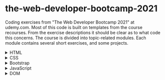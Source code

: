 # the-web-developer-bootcamp-2021

Coding exercises from "The Web Developer Bootcamp 2021" at udemy.com. 
Most of this code is built on templates from the course recourses. From the exercise descriptions it should be clear as to what code this concerns. The course is divided into topic-related modules. Each module contains several short exercises, and some projects. 

<details>
<summary>HTML</summary>
<br>

  <details>
  <summary>Exercises</summary>
  <br>

  ### Exercise 1 - Intro

  Given plain-text and a picture of a website.
  The task is, by using HTML, formating the text to match the given picture.

  ### Exercise 2 - Lists

  Given a plain-text list, the task is to make a list identical to the picture.

  ### Exercise 3 - Links & Images

  The task is simply to create a link and an image. 

  ### Exercise 4 - Entities & Semantics

  The task is to make a header with a sowman entity and a superscripted trademark entity.

  ### Exercise 5 - Tables

  Given the data, the task is to format a table using the elements table, thead, tbody, tr, th and td.

  ### Exercise 6 - Forms

  The task is to make a login-like page consisting of username and password inputs with placeholder texts, and a register-button.

  </details>

  <details>
  <summary>Projects</summary>
  <br>
  
  ### Marathon Registration Project

  The task is to make a registration form for a fictive fun run. Should include proper use of input types, labels, placeholders, etc...
  </details>


</details>

<details>
<summary>CSS</summary>
<br>

  <details>
  <summary>Exercises</summary>
  <br>

  ### Exercise 7 - Intro

  Given plain-text, format the text to match a given layout.

  ### Exercise 8 - Hipster Logo

  Format text to match the given specification.

  ### Exercise 9 - Basic Selectors

  Using selectors, format text to match the given specification.

  ### Exercise 10 - Descendent Combinators

  Using descendent combinators, format text to match the given specification.

  ### Exercise 11 - Checkerboard

  Given a colorless checkerboard, make even squares black and odd squares red.

  ### Exercise 12 - Box Model

  Format the given .css file to match the given image.

  </details>

</details>


<details>
<summary>Bootstrap</summary>
<br>

  <details>
  <summary>Exercises</summary>
  <br>

  ### Exercise 13 - Intro

  Given plain-text HTML, format the code to match the given image, using bootstrap.

  ### Exercise 13 - Grid Intro

  Using grid functionality, create a .html to match a the given image.
  
  
  </details>


</details>


<details>
<summary>JavaScript</summary>
<br>

  <details>
  <summary>Exercises</summary>
  <br>

  ### Exercise 15 - Variables

  Create two variables.

  ### Exercise 16 - Constants

  Define two constants

  ### Exercise 17 - Strings

  Create two strings.

  ### Exercise 18 - String Methods

  Use the .trim() and .toLowerCase() methods to change a string.

  ### Exercise 19 - More String Methods

  Use the .replace() and .slice() methods to alter a string.

  ### Exercise 20 - String Template Literals

  Create a string dipslaying the outcome of rolling two dice.

  ### Exercise 21 - Conditions

  Check if a number is even.

  ### Exercise 22 - More on Conditions

  Use if-else condtions to match the given set of rules.

  ### Exercise 23 - Nested Conditions

  Change the input value to activate the given condition.

  ### Exercise 24 - Logical AND

  Change the input value to active the given condition.

  ### Exercise 25 - Arrays

  Create an array containing 6 numbers.

  ### Exercise 26 - Array Access

  Change two elements in the given array.

  ### Exercise 27 - Pop/Push/Shift/Unshift

  Use the functions above to alter an array.

  ### Exercise 28 - Nested Arrays

  Update a value in a nested array.

  ### Exercise 29 - Object Literals

  Create an object containing the given data.

  ### Exercise 30 - Object Access

  Given an object, create a string containing information from that object.

  ### Exercise 31 - For-Loops Intro

  Make a loop that prints a sentence a given number of times.

  ### Exercise 32 - More on For-Loops Intro

  Using a loop, print down from 25 by increments of -5.

  ### Exercise 33 - Looping Over Arrays

  Loop through an array of strings and print every string in upper case.

  ### Exercise 34 - The For...Of-Loop

  Loop through an array of integers and print the square of each integer.
    
  ### Exercise 35 - Introduction to Functions
    
  Create a function that prints a "<3" and call it once.
  
  ### Exercise 36 - Introduction to Arguments
    
  Create a function that takes in a message as an argument and prints it three times.
    
  ### Exercise 37 - Multiple Arguments
  
  Create a function that takes in two numbers as arguments. If both numbers are '1', print "Snake Eyes!". If not, print "Not Snake Eyes!".
    
  ### Exercise 38 - Return Value
    
  Create a function that returns the product of its arguments.
    
  ### Exercise 39 - Conditional Return
    
  Create a function that returns 'true' if the input argument is above a threshold, and 'false' if it is not.
    
  ### Exercise 40 - Return Last Element
    
  Create a function that returns the last elements of an array. If the array is empty, return 'null'.
    
  ### Exercise 41 - Capitalize
    
  Create a function that capitilizes the first letter of the argument sentence.
    
  ### Exercise 42 - Array Sum
    
  Create a function that returns the sum of the argument array.
    
  ### Exercise 43 - Days of the Week
  
  Create a function that takes a numbers as an argument. If the number is between one and seven, the function should return the corresponding day. If it is not, the function should return 'null'.
    
  ### Exercise 44 - Function Expressions
    
  Create a function expression that returns the square of a number.
    
  ### Exercise 45 - Methods
    
  Define an object that contains two methods.
    
  ### Exercise 46 - The Keyword 'this'
    
  Define an object with a count variable, and a method to increment that variable.
    
  ### Exercise 47 - Maps
  
  Create a function that uses maps to trim the elements of an array.
    
  ### Exercise 48 - Arrow Functions
    
  Create an arrow function that greets the input name.
    
  ### Exercise 49 - The Filter Method
    
  Write a function that returns valid usernames (less than 10 characters).
    
  ### Exercise 50 - Some/Every
  
  Write a function that returns true if all the elements of the input array are even. Return false if not.
    
  </details>
  <details>
  <summary>Projects</summary>
  <br>

  ### Todo List

  A basic command line-driven todo list that supports adding, deleting and listing elements.
    
  </details>
  
  
  </details>
  
  <details>
<summary>DOM</summary>
<br>

  <details>
  <summary>Exercises</summary>
  <br>
  
  ### Exercise 51 - getElementByID
  
  Use getElementByID to select the given objects.
  

  </details>
    
  <details>
  <summary>Projects</summary>
  <br>

  

  </details>

</details>


</details>
